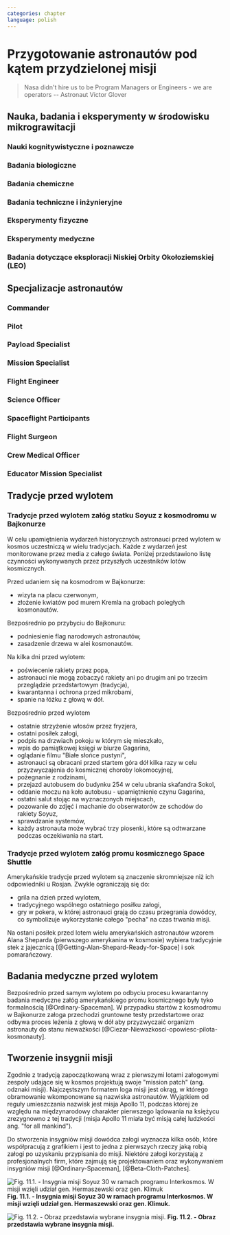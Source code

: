 ```yaml
---
categories: chapter
language: polish
---
```


# Przygotowanie astronautów pod kątem przydzielonej misji
<!-- TODO: Przygotowanie astronautów pod kątem przydzielonej misji
- http://www.asc-csa.gc.ca/eng/astronauts/about-the-job/mission-specific-training.asp
- backup team
- trenowanie poruszania robotami
    - Haptic
- Augumentacja
    - hololense
    - mobiPV
- Assigmnets
    - ISS operations
    - ISS integrations
    - Safety
    - EVA
    - Robotics
    - Exploration branch, (GSDO) Ground Systems Development and Operations
- przygotowanie kapsuły Soyuz oraz siedzenia pod konkretnego astronautę trwa dwa lata
-->

> Nasa didn't hire us to be Program Managers or Engineers - we are operators
> -- Astronaut Victor Glover

<!-- TODO:
1. Psychology
    1.1. Crew composition, interpersonal relationship and group effectiveness
    1.2. Group dynamics
    1.3. Psychological condition
    1.4. Psycho-physiological features
    1.5. Mental performance
    1.6. Virtual reality
    1.7. Psychological support
2. Physiology
    2.1. CNS
    2.2. The cardiovascular system
    2.3. Breathing and gas exchange
    2.4. Locomotor system
    2.5. Digestion
    2.6. Urogenital system
    2.7. Other organs and systems
    2.8. Physical performance
3. Clinical Observations
    3.1. Daily medical control
    3.2. Periodic medical monitoring
    3.3. Telemedicine
    3.4. New medical technologies
4. Clinical and laboratory diagnostics
    4.1. Endocrinology
    4.2. Immunology
    4.3. Biochemistry
    4.4. Proteomics and Genetics
5. Microbiology and sanitary and hygienic provision
    5.1. Assessment of human health and the microflora of the environment
    5.2. Means of protection and countermeasures
6. Operations and technological aspects
    6.1. Parameters of the environment and microclimate
    6.2. Needs of the crew and consumption of resources
    6.3. Organization of communication
    6.4. Transmission and storage of information
    6.5. Robotics
    6.6. 3D-Printing
    6.6. Creating of hypobaric or hypomagnetic environment
7. Extravehicle activitiy (EVA) and activity on the surface of a simulator
    7.1. Control systems over the activities and state of the health
    7.2. Using special equipment and tools
    7.3. Spacesuits tests
    7.4. Using of augmented reality tools
8. Biological experiments inside and outside of the isolation facility
    8.1. Astrobiology
    8.2. Microbiology
    8.3. Life-support systems
    8.4. Biomaterials
    8.5. Hydroponic gardens
9. Other (please specify)
-->

## Nauka, badania i eksperymenty w środowisku mikrograwitacji

### Nauki kognitywistyczne i poznawcze

### Badania biologiczne

### Badania chemiczne

### Badania techniczne i inżynieryjne

### Eksperymenty fizyczne

### Eksperymenty medyczne

### Badania dotyczące eksploracji Niskiej Orbity Okołoziemskiej (LEO)

## Specjalizacje astronautów
<!-- TODO: Specjalizacje astronautów
- Teraz już nie ma specjalizacji, każdy kto leci na space station musi robić wszystko
- Odznaka skrzydeł na piersi:
    - żółta obwódka, niebieskie tło - Navy
    - niebieska obwódka, białe tło - Army or Air Force
    - żółta obwódka, czerwone tło - Marines
    - blue and white - civilian
- Każdy astronauta ma jakiś background, medyczny, lotniczy itp, i to prawdopodobnie wpływa na assignments do misji, np. ze względu na badania naukowe jakie chcą przeprowadzić na stacji.
- Astronauci nie znają systemu dlaczego są przypisywani do misji
- Wcześniej byli Piloci i po drugiej stronie Mission Specialiści, czasami pojawiali się po środku Payload Specjaliści, ale już tego nie ma każdy na stacji jest Flight Engineerem
- Long Duration space flight, you have to be a jack of all traits
- https://en.wikipedia.org/wiki/Astronaut_badge
-->

### Commander
<!-- TODO: Commander
- Docking space shuttle to iss
-->

### Pilot
<!-- TODO: Pilot
- Undocking space shuttle from iss
-->

### Payload Specialist

### Mission Specialist

### Flight Engineer

### Science Officer

### Spaceflight Participants

### Flight Surgeon

### Crew Medical Officer

### Educator Mission Specialist

## Tradycje przed wylotem

### Tradycje przed wylotem załóg statku Soyuz z kosmodromu w Bajkonurze

W celu upamiętnienia wydarzeń historycznych astronauci przed wylotem w kosmos uczestniczą w wielu tradycjach. Każde z wydarzeń jest monitorowane przez media z całego świata. Poniżej przedstawiono listę czynności wykonywanych przez przyszłych uczestników lotów kosmicznych.

Przed udaniem się na kosmodrom w Bajkonurze:

- wizyta na placu czerwonym,
- złożenie kwiatów pod murem Kremla na grobach poległych kosmonautów.

Bezpośrednio po przybyciu do Bajkonuru:

- podniesienie flag narodowych astronautów,
- zasadzenie drzewa w alei kosmonautów.

Na kilka dni przed wylotem:

- poświecenie rakiety przez popa,
- astronauci nie mogą zobaczyć rakiety ani po drugim ani po trzecim przeglądzie przedstartowym (tradycja),
- kwarantanna i ochrona przed mikrobami,
- spanie na łóżku z głową w dół.

Bezpośrednio przed wylotem

- ostatnie strzyżenie włosów przez fryzjera,
- ostatni posiłek załogi,
- podpis na drzwiach pokoju w którym się mieszkało,
- wpis do pamiątkowej księgi w biurze Gagarina,
- oglądanie filmu "Białe słońce pustyni",
- astronauci są obracani przed startem góra dół kilka razy w celu przyzwyczajenia do kosmicznej choroby lokomocyjnej,
- pożegnanie z rodzinami,
- przejazd autobusem do budynku 254 w celu ubrania skafandra Sokol,
- oddanie moczu na koło autobusu - upamiętnienie czynu Gagarina,
- ostatni salut stojąc na wyznaczonych miejscach,
- pozowanie do zdjęć i machanie do obserwatorów ze schodów do rakiety Soyuz,
- sprawdzanie systemów,
- każdy astronauta może wybrać trzy piosenki, które są odtwarzane podczas oczekiwania na start.

### Tradycje przed wylotem załóg promu kosmicznego Space Shuttle

Amerykańskie tradycje przed wylotem są znaczenie skromniejsze niż ich odpowiedniki u Rosjan. Zwykle ograniczają się do:

- grila na dzień przed wylotem,
- tradycyjnego wspólnego ostatniego posiłku załogi,
- gry w pokera, w której astronauci grają do czasu przegrania dowódcy, co symbolizuje wykorzystanie całego "pecha" na czas trwania misji.

Na ostani posiłek przed lotem wielu amerykańskich astronautów wzorem Alana Sheparda (pierwszego amerykanina w kosmosie) wybiera tradycyjnie stek z jajecznicą [@Getting-Alan-Shepard-Ready-for-Space] i sok pomarańczowy.

## Badania medyczne przed wylotem
<!-- TODO:
- Badania medyczne z książki ciężar nieważkości
-->

Bezpośrednio przed samym wylotem po odbyciu procesu kwarantanny badania medyczne załóg amerykańskiego promu kosmicznego były tyko formalnością [@Ordinary-Spaceman]. W przypadku startów z kosmodromu w Bajkonurze załoga przechodzi gruntowne testy przedstartowe oraz odbywa proces leżenia z głową w dół aby przyzwyczaić organizm astronauty do stanu nieważkości [@Ciezar-Niewazkosci-opowiesc-pilota-kosmonauty].

## Tworzenie insygnii misji

Zgodnie z tradycją zapoczątkowaną wraz z pierwszymi lotami załogowymi zespoły udające się w kosmos projektują swoje "mission patch" (ang. odznaki misji). Najczęstszym formatem loga misji jest okrąg, w którego obramowanie wkomponowane są nazwiska astronautów. Wyjątkiem od reguły umieszczania nazwisk jest misja Apollo 11, podczas której ze względu na międzynarodowy charakter pierwszego lądowania na księżycu zrezygnowno z tej tradycji (misja Apollo 11 miała być misją całej ludzkości ang. "for all mankind").

Do stworzenia insygniów misji dowódca załogi wyznacza kilka osób, które współpracują z grafikiem i jest to jedna z pierwszych rzeczy jaką robią załogi po uzyskaniu przypisania do misji. Niektóre załogi korzystają z profesjonalnych firm, które zajmują się projektowaniem oraz wykonywaniem insygniów misji [@Ordinary-Spaceman], [@Beta-Cloth-Patches].

![Fig. 11.1. - Insygnia misji Soyuz 30 w ramach programu Interkosmos. W misji wzięli udział gen. Hermaszewski oraz gen. Klimuk](/img/mission-patch-soyuz-30.png)
**Fig. 11.1. - Insygnia misji Soyuz 30 w ramach programu Interkosmos. W misji wzięli udział gen. Hermaszewski oraz gen. Klimuk.**

![Fig. 11.2. - Obraz przedstawia wybrane insygnia misji.](/img/mission-patch-multiple.jpg)
**Fig. 11.2. - Obraz przedstawia wybrane insygnia misji.**
